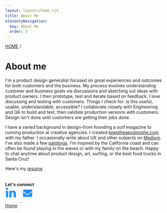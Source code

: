```yaml
---
layout: layouts/home.njk
title: About Me
eleventyNavigation:
  key: About Me
  order: 3
---
```


<a href="/" class="arrows">
HOME</a> /

# About me #

<!-- <img class="profile" src="/img/me-in-circle_320.png"> -->

<p>I'm a product design generalist focused on great experiences and outcomes for both customers and the business. My process involves understanding customer and business goals via discussions and sketching out ideas with product owners. I then prototype, test and iterate based on feedback. I love discussing and testing with customers. Things I check for: is this useful, usable, understandable, accessible? I collaborate closely with Engineering and QA to build and test, then validate production versions with customers. Design isn't done until customers are getting their jobs done.
</p>
<p>
I have a varied background in design–from founding a surf magazine to running production at creative agencies. I created <a href="https://keeptheapostrophe.com">keeptheapostrophe.com</a> with my father. I occasionally write about UX and other subjects on <a href="https://medium.com/@mattosurf">Medium</a>. I've also made a few <a href="https://olearystudios.com/paintings">paintings</a>. I'm inspired by the California coast and can often be found playing in the waves or with my family on the beach. Happy to chat anytime about product design, art, surfing, or the best food trucks in Santa Cruz!
    </p>
Here's my <a href="/img/OLeary_resume_2021.pdf">resume</a>
</br>
</br>
<br>
<strong>Let's connect</strong></br>
<div class="connect">
<a href="https://www.linkedin.com/in/matt-oleary/"><img src="/img/linkedin.svg">
<a href="mailto:mattosurf@gmail.com"><img src="/img/mail.svg"></a>
</div>


<div class="bottom-nav"><a href="/">Home</a>
</div>

